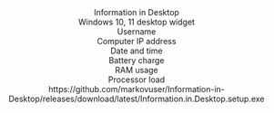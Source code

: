 <div align=center>Information in Desktop<br>
Windows 10, 11 desktop widget<br>
Username<br>
Computer IP address<br>
Date and time<br>
Battery charge<br>
RAM usage<br>
Processor load<br>
https://github.com/markovuser/Information-in-Desktop/releases/download/latest/Information.in.Desktop.setup.exe
